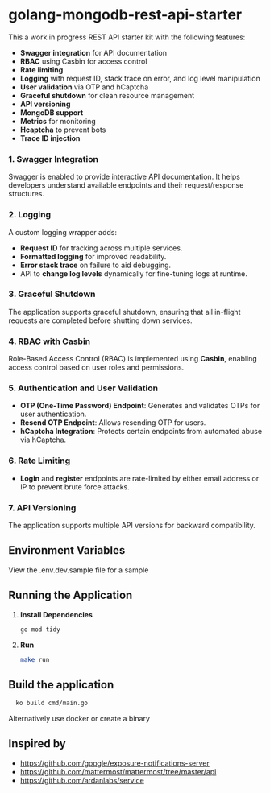 # golang-mongodb-rest-api-starter

This a work in progress REST API starter kit with the following features:

- **Swagger integration** for API documentation
- **RBAC** using Casbin for access control
- **Rate limiting**
- **Logging** with request ID, stack trace on error, and log level manipulation
- **User validation** via OTP and hCaptcha
- **Graceful shutdown** for clean resource management
- **API versioning**
- **MongoDB support**
- **Metrics** for monitoring
- **Hcaptcha** to prevent bots
- **Trace ID injection**

### 1. **Swagger Integration**

Swagger is enabled to provide interactive API documentation. It helps developers understand available endpoints and their request/response structures.

### 2. **Logging**

A custom logging wrapper adds:

- **Request ID** for tracking across multiple services.
- **Formatted logging** for improved readability.
- **Error stack trace** on failure to aid debugging.
- API to **change log levels** dynamically for fine-tuning logs at runtime.

### 3. **Graceful Shutdown**

The application supports graceful shutdown, ensuring that all in-flight requests are completed before shutting down services.

### 4. **RBAC with Casbin**

Role-Based Access Control (RBAC) is implemented using **Casbin**, enabling access control based on user roles and permissions.

### 5. **Authentication and User Validation**

- **OTP (One-Time Password) Endpoint**: Generates and validates OTPs for user authentication.
- **Resend OTP Endpoint**: Allows resending OTP for users.
- **hCaptcha Integration**: Protects certain endpoints from automated abuse via hCaptcha.

### 6. **Rate Limiting**

- **Login** and **register** endpoints are rate-limited by either email address or IP to prevent brute force attacks.

### 7. **API Versioning**

The application supports multiple API versions for backward compatibility.


## Environment Variables

View the .env.dev.sample file for a sample

## Running the Application

1. **Install Dependencies**
   ```bash
   go mod tidy
   ```
1. **Run**
   ```bash
   make run
   ```

## Build the application

```bash
  ko build cmd/main.go
```

Alternatively use docker or create a binary

## Inspired by
- https://github.com/google/exposure-notifications-server
- https://github.com/mattermost/mattermost/tree/master/api
- https://github.com/ardanlabs/service


